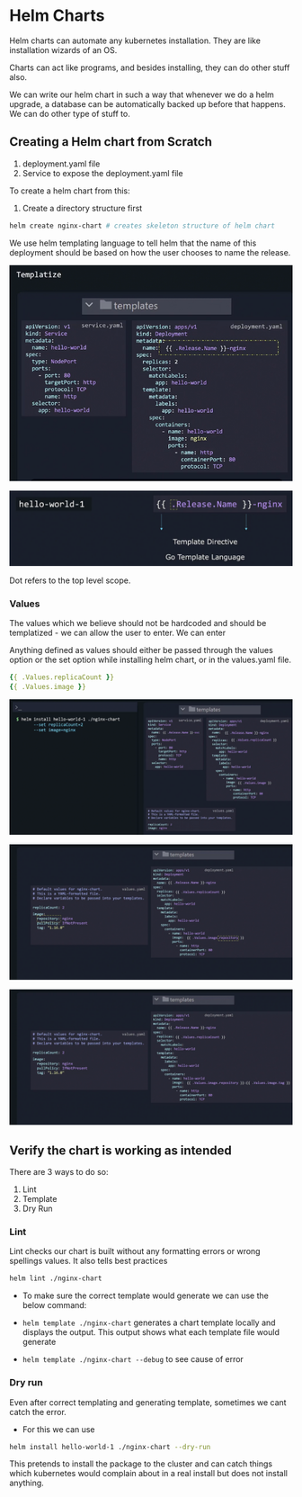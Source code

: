 # Helm Charts
Helm charts can automate any kubernetes installation. They are like installation wizards of an OS.

Charts can act like programs, and besides installing, they can do other stuff also.

We can write our helm chart in such a way that whenever we do a helm upgrade, a database can be automatically backed up before that happens. We can do other type of stuff to.

## Creating a Helm chart from Scratch
1. deployment.yaml file
2. Service to expose the deployment.yaml file

To create a helm chart from this:
1. Create a directory structure first
```bash
helm create nginx-chart # creates skeleton structure of helm chart
```

We use helm templating language to tell helm that the name of this deployment should be based on how the user chooses to name the release.

![alt text](image-11.png)

![alt text](image-13.png)

Dot refers to the top level scope.

### Values

The values which we believe should not be hardcoded and should be templatized - we can allow the user to enter. We can enter

Anything defined as values should either be passed through the values option or the set option while installing helm chart, or in the values.yaml file.
```yaml
{{ .Values.replicaCount }}
{{ .Values.image }}
```

![alt text](image-14.png)

![alt text](image-15.png)

![alt text](image-16.png)

## Verify the chart is working as intended
There are 3 ways to do so:
1. Lint
2. Template
3. Dry Run

### Lint
Lint checks our chart is built without any formatting errors or wrong spellings values. It also tells best practices

```bash
helm lint ./nginx-chart
```
- To make sure the correct template would generate we can use the below command:
- `helm template ./nginx-chart` generates a chart template locally and displays the output. This output shows what each template file would generate 

- `helm template ./nginx-chart --debug` to see cause of error

### Dry run
Even after correct templating and generating template, sometimes we cant catch the error.
- For this we can use

```bash
helm install hello-world-1 ./nginx-chart --dry-run
```
This pretends to install the package to the cluster and can catch things which kubernetes would complain about in a real install but does not install anything.